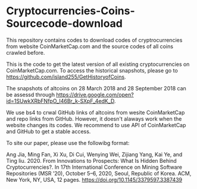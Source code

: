 # Cryptocurrencies-Coins-Sourcecode-download
This repository contains codes to download codes of cryptrocurrencies from website CoinMarketCap.com and the source codes of all coins crawled before. 

This is the code to get the latest version of all existing cryptocurrencies on CoinMarketCap.com. To access the historical snapshots, please go to https://github.com/island255/GetHistoryofCoins.

The snapshots of altcoins on 28 March 2018 and 28 September 2018 can be assessd through https://drive.google.com/open?id=1SUwkXRbFNfpO_I46Br_k-SXpF_4edK_D.

We use bs4 to crwal GitHub links of altcoins from wesite CoinMarketCap and repo links from GitHub. However, it doesn't alaways work when the website changes its codes. We recommend to use API of CoinMarketCap and GitHub to get a stable access.

To site our paper, please use the followibg format:

Ang Jia, Ming Fan, Xi Xu, Di Cui, Wenying Wei, Zijiang Yang, Kai Ye, and Ting liu. 2020. From Innovations to Prospects: What Is Hidden Behind Cryptocurrencies?. In 17th International Conference on Mining Software Repositories (MSR ’20), October 5–6, 2020, Seoul, Republic of Korea. ACM, New York, NY, USA, 12 pages. https://doi.org/10.1145/3379597.3387439
